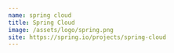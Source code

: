 ```yaml
---
name: spring cloud
title: Spring Cloud
image: /assets/logo/spring.png
site: https://spring.io/projects/spring-cloud
---
```

